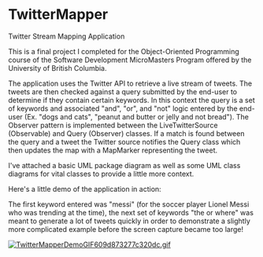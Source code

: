 # TwitterMapper
Twitter Stream Mapping Application

   This is a final project I completed for the Object-Oriented Programming course of the Software Development MicroMasters Program offered by the University of British Columbia.
     
   The application uses the Twitter API to retrieve a live stream of tweets. The tweets are then checked against a query submitted by the end-user to determine if they contain certain keywords. In this context the query is a set of keywords and associated "and", "or", and "not" logic entered by the end-user (Ex. "dogs and cats", "peanut and butter or jelly and not bread"). The Observer pattern is implemented between the LiveTwitterSource (Observable) and Query (Observer) classes. If a match is found between the query and a tweet the Twitter source notifies the Query class which then updates the map with a MapMarker representing the tweet.

I've attached a basic UML package diagram as well as some UML class diagrams for vital classes to provide a little more context. 

Here's a little demo of the application in action:

The first keyword entered was "messi" (for the soccer player Lionel Messi who was trending at the time), the next set of keywords "the or where" was meant to generate a lot of tweets quickly in order to demonstrate a slightly more complicated example before the screen capture became too large! 

<a href="https://gifyu.com/image/cPNA"><img src="https://s7.gifyu.com/images/TwitterMapperDemoGIF609d873277c320dc.gif" alt="TwitterMapperDemoGIF609d873277c320dc.gif" border="0" /></a>

